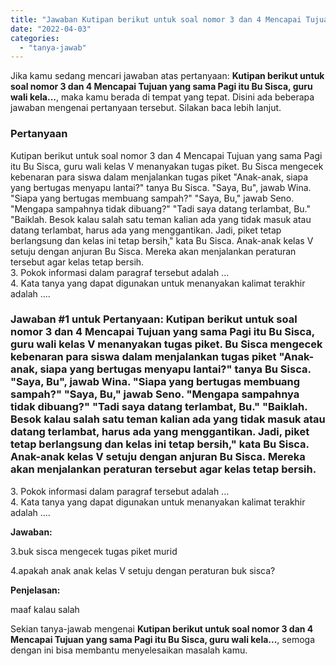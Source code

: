 ```yaml
---
title: "Jawaban Kutipan berikut untuk soal nomor 3 dan 4 Mencapai Tujuan yang sama Pagi itu Bu Sisca, guru wali kela..."
date: "2022-04-03"
categories: 
  - "tanya-jawab"
---
```


Jika kamu sedang mencari jawaban atas pertanyaan: **Kutipan berikut untuk soal nomor 3 dan 4 Mencapai Tujuan yang sama Pagi itu Bu Sisca, guru wali kela...**, maka kamu berada di tempat yang tepat. Disini ada beberapa jawaban mengenai pertanyaan tersebut. Silakan baca lebih lanjut.

### Pertanyaan

Kutipan berikut untuk soal nomor 3 dan 4 Mencapai Tujuan yang sama Pagi itu Bu Sisca, guru wali kelas V menanyakan tugas piket. Bu Sisca mengecek kebenaran para siswa dalam menjalankan tugas piket "Anak-anak, siapa yang bertugas menyapu lantai?" tanya Bu Sisca. "Saya, Bu", jawab Wina. "Siapa yang bertugas membuang sampah?" "Saya, Bu," jawab Seno. "Mengapa sampahnya tidak dibuang?" "Tadi saya datang terlambat, Bu." "Baiklah. Besok kalau salah satu teman kalian ada yang tidak masuk atau datang terlambat, harus ada yang menggantikan. Jadi, piket tetap berlangsung dan kelas ini tetap bersih," kata Bu Sisca. Anak-anak kelas V setuju dengan anjuran Bu Sisca. Mereka akan menjalankan peraturan tersebut agar kelas tetap bersih.  
3\. Pokok informasi dalam paragraf tersebut adalah ...  
4\. Kata tanya yang dapat digunakan untuk menanyakan kalimat terakhir adalah ....​

### Jawaban #1 untuk Pertanyaan: Kutipan berikut untuk soal nomor 3 dan 4 Mencapai Tujuan yang sama Pagi itu Bu Sisca, guru wali kelas V menanyakan tugas piket. Bu Sisca mengecek kebenaran para siswa dalam menjalankan tugas piket "Anak-anak, siapa yang bertugas menyapu lantai?" tanya Bu Sisca. "Saya, Bu", jawab Wina. "Siapa yang bertugas membuang sampah?" "Saya, Bu," jawab Seno. "Mengapa sampahnya tidak dibuang?" "Tadi saya datang terlambat, Bu." "Baiklah. Besok kalau salah satu teman kalian ada yang tidak masuk atau datang terlambat, harus ada yang menggantikan. Jadi, piket tetap berlangsung dan kelas ini tetap bersih," kata Bu Sisca. Anak-anak kelas V setuju dengan anjuran Bu Sisca. Mereka akan menjalankan peraturan tersebut agar kelas tetap bersih.  
3\. Pokok informasi dalam paragraf tersebut adalah ...  
4\. Kata tanya yang dapat digunakan untuk menanyakan kalimat terakhir adalah ....​

**Jawaban:**

3.buk sisca mengecek tugas piket murid

4.apakah anak anak kelas V setuju dengan peraturan buk sisca?

**Penjelasan:**

maaf kalau salah

Sekian tanya-jawab mengenai **Kutipan berikut untuk soal nomor 3 dan 4 Mencapai Tujuan yang sama Pagi itu Bu Sisca, guru wali kela...**, semoga dengan ini bisa membantu menyelesaikan masalah kamu.
